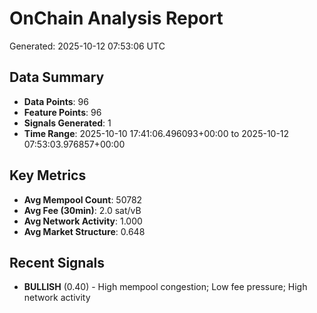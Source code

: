 # OnChain Analysis Report
Generated: 2025-10-12 07:53:06 UTC

## Data Summary
- **Data Points**: 96
- **Feature Points**: 96
- **Signals Generated**: 1
- **Time Range**: 2025-10-10 17:41:06.496093+00:00 to 2025-10-12 07:53:03.976857+00:00

## Key Metrics
- **Avg Mempool Count**: 50782
- **Avg Fee (30min)**: 2.0 sat/vB
- **Avg Network Activity**: 1.000
- **Avg Market Structure**: 0.648

## Recent Signals
- **BULLISH** (0.40) - High mempool congestion; Low fee pressure; High network activity
